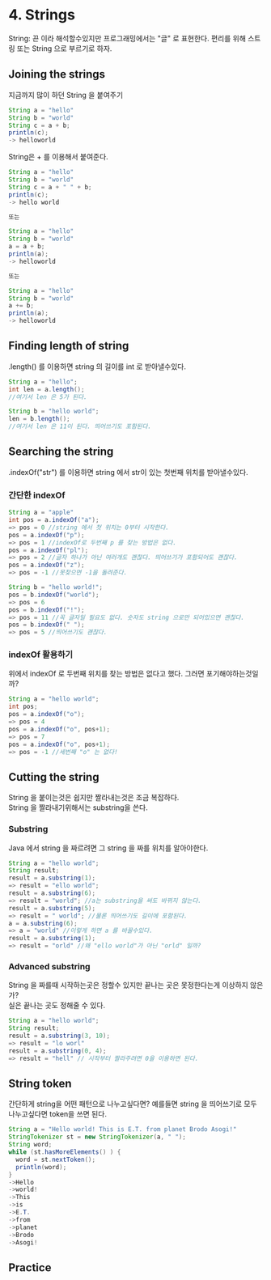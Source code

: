 # 4. Strings

String: 끈 이라 해석할수있지만 프로그래밍에서는 "글" 로 표현한다. 편리를 위해 스트링 또는 String 으로 부르기로 하자.

## Joining the strings

지금까지 많이 하던 String 을 붙여주기

```java
String a = "hello"
String b = "world"
String c = a + b;
println(c);
-> helloworld
```

String은 + 를 이용해서 붙여준다.

```java
String a = "hello"
String b = "world"
String c = a + " " + b;
println(c);
-> hello world

또는

String a = "hello"
String b = "world"
a = a + b;
println(a);
-> helloworld

또는

String a = "hello"
String b = "world"
a += b;
println(a);
-> helloworld
```

## Finding length of string

.length() 를 이용하면 string 의 길이를 int 로 받아낼수있다.

```java
String a = "hello";
int len = a.length();
//여기서 len 은 5가 된다.

String b = "hello world";
len = b.length();
//여기서 len 은 11이 된다. 띄어쓰기도 포함된다.
```

## Searching the string

.indexOf("str") 를 이용하면 string 에서 str이 있는 첫번째 위치를 받아낼수있다.

### 간단한 indexOf

```java
String a = "apple"
int pos = a.indexOf("a");
=> pos = 0 //string 에서 첫 위치는 0부터 시작한다.
pos = a.indexOf("p");
=> pos = 1 //indexOf로 두번째 p 를 찾는 방법은 없다.
pos = a.indexOf("pl");
=> pos = 2 //글자 하나가 아닌 여러개도 괜찮다. 띄어쓰기가 포함되어도 괜찮다.
pos = a.indexOf("z");
=> pos = -1 //못찾으면 -1을 돌려준다.

String b = "hello world!";
pos = b.indexOf("world");
=> pos = 6
pos = b.indexOf("!");
=> pos = 11 //꼭 글자일 필요도 없다. 숫자도 string 으로만 되어있으면 괜찮다.
pos = b.indexOf(" ");
=> pos = 5 //띄어쓰기도 괜찮다.
```

### indexOf 활용하기

위에서 indexOf 로 두번째 위치를 찾는 방법은 없다고 했다. 그러면 포기해야하는것일까?

```java
String a = "hello world";
int pos;
pos = a.indexOf("o"); 
=> pos = 4
pos = a.indexOf("o", pos+1);
=> pos = 7
pos = a.indexOf("o", pos+1);
=> pos = -1 //세번째 "o" 는 없다!
```

## Cutting the string

String 을 붙이는것은 쉽지만 짤라내는것은 조금 복잡하다.  
String 을 짤라내기위해서는 substring을 쓴다.

### Substring

Java 에서 string 을 짜르려면 그 string 을 짜를 위치를 알아야한다.

```java
String a = "hello world";
String result;
result = a.substring(1);
=> result = "ello world";
result = a.substring(6);
=> result = "world"; //a는 substring을 써도 바뀌지 않는다.
result = a.substring(5);
=> result = " world"; //물론 띄어쓰기도 길이에 포함된다.
a = a.substring(6);
=> a = "world" //이렇게 하면 a 를 바꿀수있다.
result = a.substring(1);
=> result = "orld" //왜 "ello world"가 아닌 "orld" 일까?
```

### Advanced substring

String 을 짜를때 시작하는곳은 정할수 있지만 끝나는 곳은 못정한다는게 이상하지 않은가?  
실은 끝나는 곳도 정해줄 수 있다.

```java
String a = "hello world";
String result;
result = a.substring(3, 10);
=> result = "lo worl"
result = a.substring(0, 4);
=> result = "hell" // 시작부터 짤라주려면 0을 이용하면 된다.
```

## String token

간단하게 string을 어떤 패턴으로 나누고싶다면? 예를들면 string 을 띄어쓰기로 모두 나누고싶다면 token을 쓰면 된다.

```java
String a = "Hello world! This is E.T. from planet Brodo Asogi!" 
StringTokenizer st = new StringTokenizer(a, " "); 
String word; 
while (st.hasMoreElements() ) { 
  word = st.nextToken(); 
  println(word); 
}
->Hello
->world!
->This
->is
->E.T.
->from
->planet
->Brodo
->Asogi!
```

## Practice
